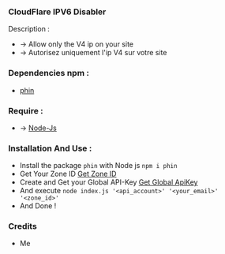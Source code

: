 ### CloudFlare IPV6 Disabler
 Description :
   * -> Allow only the V4 ip on your site
   * -> Autorisez uniquement l'ip V4 sur votre site
   
 ### Dependencies npm :
  * [phin](https://www.npmjs.com/package/phin "lien")
  
 ### Require :
 * -> [Node-Js](https://www.digitalocean.com/community/tutorials/how-to-install-node-js-on-ubuntu-20-04-fr)
 
 ### Installation And Use :
 * Install the package `phin` with Node js 
 ```npm i phin```
 * Get Your Zone ID [Get Zone ID](https://developers.cloudflare.com/fundamentals/get-started/basic-tasks/find-account-and-zone-ids/)
 * Create and Get your Global API-Key [Get Global ApiKey](https://dash.cloudflare.com/profile/api-tokens)
 * And execute 
 ```node index.js '<api_account>' '<your_email>' '<zone_id>'```
 * And Done !
 
 ### Credits
 * Me
 
